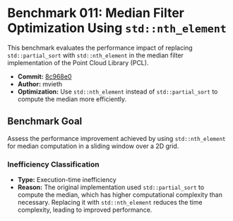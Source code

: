 # Benchmark 011: Median Filter Optimization Using `std::nth_element`

This benchmark evaluates the performance impact of replacing `std::partial_sort` with `std::nth_element` in the median filter implementation of the Point Cloud Library (PCL).

- **Commit:** [8c968e0](https://github.com/PointCloudLibrary/pcl/commit/8c968e0742352b4a6b66c486494f4ff29af071c7)
- **Author:** mvieth
- **Optimization:** Use `std::nth_element` instead of `std::partial_sort` to compute the median more efficiently.

## Benchmark Goal

Assess the performance improvement achieved by using `std::nth_element` for median computation in a sliding window over a 2D grid.

### Inefficiency Classification

- **Type:** Execution-time inefficiency
- **Reason:** The original implementation used `std::partial_sort` to compute the median, which has higher computational complexity than necessary. Replacing it with `std::nth_element` reduces the time complexity, leading to improved performance.
